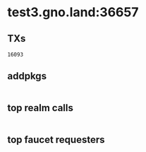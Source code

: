 # test3.gno.land:36657

## TXs
```
16093
```

## addpkgs
```
```

## top realm calls
```
```

## top faucet requesters
```
```

